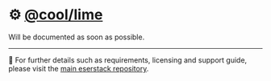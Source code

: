 # ⚙️ [@cool/lime](./)

Will be documented as soon as possible.

---

🔗 For further details such as requirements, licensing and support guide, please
visit the [main eserstack repository](https://github.com/eser/stack).
